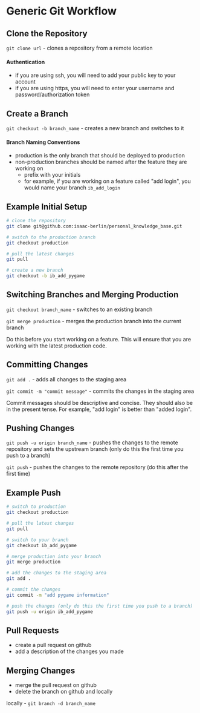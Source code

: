# Generic Git Workflow

## Clone the Repository

```git clone url``` - clones a repository from a remote location

#### Authentication

* if you are using ssh, you will need to add your public key to your account
* if you are using https, you will need to enter your username and password/authorization token

## Create a Branch

```git checkout -b branch_name``` - creates a new branch and switches to it

#### Branch Naming Conventions

* production is the only branch that should be deployed to production
* non-production branches should be named after the feature they are working on
  * prefix with your initials
  * for example, if you are working on a feature called "add login", you would name your branch ```ib_add_login```

## Example Initial Setup

```bash
# clone the repository
git clone git@github.com:isaac-berlin/personal_knowledge_base.git

# switch to the production branch
git checkout production

# pull the latest changes
git pull

# create a new branch
git checkout -b ib_add_pygame
```

## Switching Branches and Merging Production

```git checkout branch_name``` - switches to an existing branch

```git merge production``` - merges the production branch into the current branch

Do this before you start working on a feature. This will ensure that you are working with the latest production code.

## Committing Changes

```git add .``` - adds all changes to the staging area

```git commit -m "commit message"``` - commits the changes in the staging area

Commit messages should be descriptive and concise. They should also be in the present tense. For example, "add login" is better than "added login".

## Pushing Changes

```git push -u origin branch_name``` - pushes the changes to the remote repository and sets the upstream branch (only do this the first time you push to a branch)

```git push``` - pushes the changes to the remote repository (do this after the first time)

## Example Push

```bash
# switch to production
git checkout production

# pull the latest changes
git pull

# switch to your branch
git checkout ib_add_pygame

# merge production into your branch
git merge production

# add the changes to the staging area
git add .

# commit the changes
git commit -m "add pygame information"

# push the changes (only do this the first time you push to a branch)
git push -u origin ib_add_pygame
```

## Pull Requests

* create a pull request on github
* add a description of the changes you made

## Merging Changes

* merge the pull request on github
* delete the branch on github and locally

locally - ```git branch -d branch_name```

